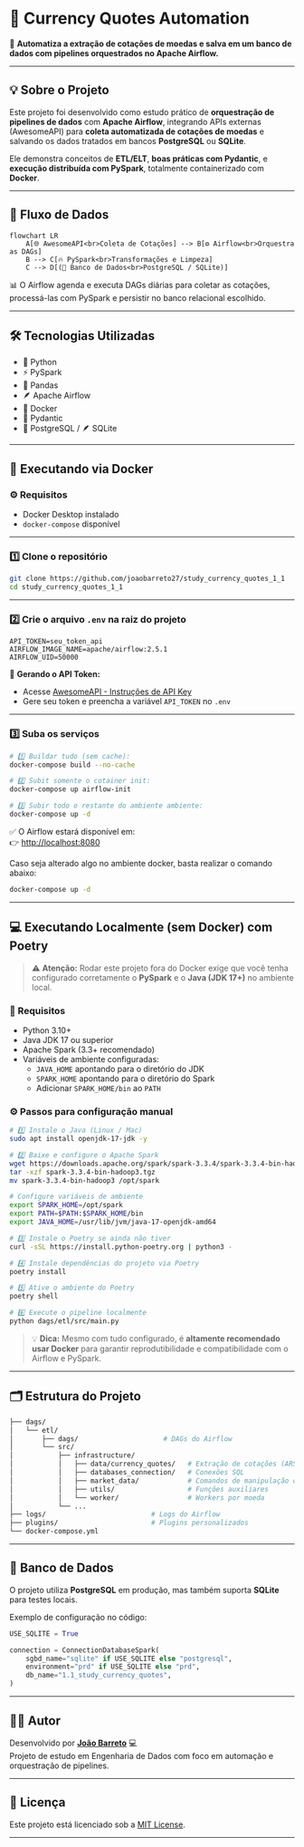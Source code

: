 # 💱 Currency Quotes Automation

🚀 **Automatiza a extração de cotações de moedas e salva em um banco de dados com pipelines orquestrados no Apache Airflow.**

---

## 💡 Sobre o Projeto

Este projeto foi desenvolvido como estudo prático de **orquestração de pipelines de dados** com **Apache Airflow**, integrando APIs externas (AwesomeAPI) para **coleta automatizada de cotações de moedas** e salvando os dados tratados em bancos **PostgreSQL** ou **SQLite**.  

Ele demonstra conceitos de **ETL/ELT**, **boas práticas com Pydantic**, e **execução distribuída com PySpark**, totalmente containerizado com **Docker**.

---

## 🧭 Fluxo de Dados

```mermaid
flowchart LR
    A[🌐 AwesomeAPI<br>Coleta de Cotações] --> B[⚙️ Airflow<br>Orquestra as DAGs]
    B --> C[🔥 PySpark<br>Transformações e Limpeza]
    C --> D[(💾 Banco de Dados<br>PostgreSQL / SQLite)]
```

📊 O Airflow agenda e executa DAGs diárias para coletar as cotações, processá-las com PySpark e persistir no banco relacional escolhido.

---

## 🛠️ Tecnologias Utilizadas

- 🐍 Python  
- ⚡ PySpark  
- 🧮 Pandas  
- 🪶 Apache Airflow  
- 🐳 Docker  
- 🧩 Pydantic  
- 🐘 PostgreSQL / 🪶 SQLite  

---

## 🐳 Executando via Docker

### ⚙️ Requisitos
- Docker Desktop instalado  
- `docker-compose` disponível  

---

### 1️⃣ Clone o repositório
```bash
git clone https://github.com/joaobarreto27/study_currency_quotes_1_1
cd study_currency_quotes_1_1
```

---

### 2️⃣ Crie o arquivo `.env` na raiz do projeto
```env
API_TOKEN=seu_token_api
AIRFLOW_IMAGE_NAME=apache/airflow:2.5.1
AIRFLOW_UID=50000
```

🔑 **Gerando o API Token:**
- Acesse [AwesomeAPI - Instruções de API Key](https://docs.awesomeapi.com.br/instrucoes-api-key)
- Gere seu token e preencha a variável `API_TOKEN` no `.env`

---

### 3️⃣ Suba os serviços

```bash
# 1️⃣ Buildar tudo (sem cache):
docker-compose build --no-cache

# 2️⃣ Subit somente o cotainer init:
docker-compose up airflow-init

# 3️⃣ Subir todo o restante do ambiente ambiente:
docker-compose up -d
```

✅ O Airflow estará disponível em:  
👉 [http://localhost:8080](http://localhost:8080)

Caso seja alterado algo no ambiente docker, basta realizar o comando abaixo:
```bash
docker-compose up -d
```

---

## 💻 Executando Localmente (sem Docker) com Poetry

> ⚠️ **Atenção:** Rodar este projeto fora do Docker exige que você tenha configurado corretamente o **PySpark** e o **Java (JDK 17+)** no ambiente local.

### 🧰 Requisitos
- Python 3.10+  
- Java JDK 17 ou superior  
- Apache Spark (3.3+ recomendado)  
- Variáveis de ambiente configuradas:  
  - `JAVA_HOME` apontando para o diretório do JDK  
  - `SPARK_HOME` apontando para o diretório do Spark  
  - Adicionar `SPARK_HOME/bin` ao `PATH`

### ⚙️ Passos para configuração manual
```bash
# 1️⃣ Instale o Java (Linux / Mac)
sudo apt install openjdk-17-jdk -y

# 2️⃣ Baixe e configure o Apache Spark
wget https://downloads.apache.org/spark/spark-3.3.4/spark-3.3.4-bin-hadoop3.tgz
tar -xzf spark-3.3.4-bin-hadoop3.tgz
mv spark-3.3.4-bin-hadoop3 /opt/spark

# Configure variáveis de ambiente
export SPARK_HOME=/opt/spark
export PATH=$PATH:$SPARK_HOME/bin
export JAVA_HOME=/usr/lib/jvm/java-17-openjdk-amd64

# 3️⃣ Instale o Poetry se ainda não tiver
curl -sSL https://install.python-poetry.org | python3 -

# 4️⃣ Instale dependências do projeto via Poetry
poetry install

# 5️⃣ Ative o ambiente do Poetry
poetry shell

# 6️⃣ Execute o pipeline localmente
python dags/etl/src/main.py
```

> 💡 **Dica:** Mesmo com tudo configurado, é **altamente recomendado usar Docker** para garantir reprodutibilidade e compatibilidade com o Airflow e PySpark.

---

## 🗂️ Estrutura do Projeto

```bash
├── dags/  
│   └── etl/
│       ├── dags/                     # DAGs do Airflow
│       └── src/
│           ├── infrastructure/
│           │   ├── data/currency_quotes/   # Extração de cotações (ARS, USD, BTC, etc.)
│           │   ├── databases_connection/   # Conexões SQL
│           │   ├── market_data/            # Comandos de manipulação de dados
│           │   ├── utils/                  # Funções auxiliares
│           │   └── worker/                 # Workers por moeda
│           └── ...
├── logs/                          # Logs do Airflow
├── plugins/                       # Plugins personalizados
└── docker-compose.yml
```

---

## 💾 Banco de Dados

O projeto utiliza **PostgreSQL** em produção, mas também suporta **SQLite** para testes locais.

Exemplo de configuração no código:

```python
USE_SQLITE = True

connection = ConnectionDatabaseSpark(
    sgbd_name="sqlite" if USE_SQLITE else "postgresql",
    environment="prd" if USE_SQLITE else "prd",
    db_name="1.1_study_currency_quotes",
)
```

---

## 👨‍💻 Autor

Desenvolvido por [**João Barreto**](https://github.com/joaobarreto27) 💻  
Projeto de estudo em Engenharia de Dados com foco em automação e orquestração de pipelines.

---

## 📜 Licença

Este projeto está licenciado sob a [MIT License](LICENSE).

---
